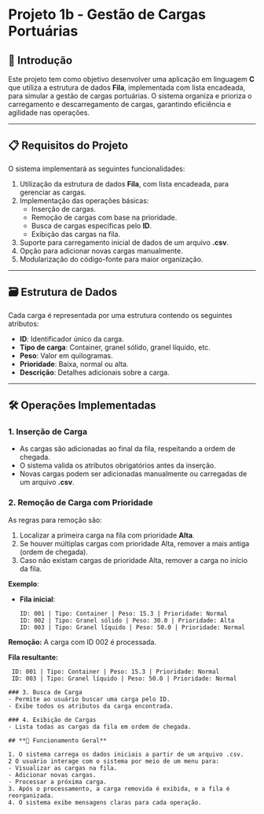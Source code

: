 # Projeto 1b - Gestão de Cargas Portuárias

## 📖 Introdução
Este projeto tem como objetivo desenvolver uma aplicação em linguagem **C** que utiliza a estrutura de dados **Fila**, implementada com lista encadeada, para simular a gestão de cargas portuárias. O sistema organiza e prioriza o carregamento e descarregamento de cargas, garantindo eficiência e agilidade nas operações.

---

## 📋 Requisitos do Projeto
O sistema implementará as seguintes funcionalidades:
1. Utilização da estrutura de dados **Fila**, com lista encadeada, para gerenciar as cargas.
2. Implementação das operações básicas:
   - Inserção de cargas.
   - Remoção de cargas com base na prioridade.
   - Busca de cargas específicas pelo **ID**.
   - Exibição das cargas na fila.
3. Suporte para carregamento inicial de dados de um arquivo **.csv**.
4. Opção para adicionar novas cargas manualmente.
5. Modularização do código-fonte para maior organização.

---

## 🗃️ Estrutura de Dados
Cada carga é representada por uma estrutura contendo os seguintes atributos:
- **ID**: Identificador único da carga.
- **Tipo de carga**: Container, granel sólido, granel líquido, etc.
- **Peso**: Valor em quilogramas.
- **Prioridade**: Baixa, normal ou alta.
- **Descrição**: Detalhes adicionais sobre a carga.

---

## 🛠️ Operações Implementadas

### 1. Inserção de Carga
- As cargas são adicionadas ao final da fila, respeitando a ordem de chegada.
- O sistema valida os atributos obrigatórios antes da inserção.
- Novas cargas podem ser adicionadas manualmente ou carregadas de um arquivo **.csv**.

### 2. Remoção de Carga com Prioridade
As regras para remoção são:
1. Localizar a primeira carga na fila com prioridade **Alta**.
2. Se houver múltiplas cargas com prioridade Alta, remover a mais antiga (ordem de chegada).
3. Caso não existam cargas de prioridade Alta, remover a carga no início da fila.
   
**Exemplo**:
- **Fila inicial**:
  ```plaintext
  ID: 001 | Tipo: Container | Peso: 15.3 | Prioridade: Normal
  ID: 002 | Tipo: Granel sólido | Peso: 30.0 | Prioridade: Alta
  ID: 003 | Tipo: Granel líquido | Peso: 50.0 | Prioridade: Normal

**Remoção:** A carga com ID 002 é processada.

**Fila resultante:**
 ```plaintext
  ID: 001 | Tipo: Container | Peso: 15.3 | Prioridade: Normal
  ID: 003 | Tipo: Granel líquido | Peso: 50.0 | Prioridade: Normal

### 3. Busca de Carga
- Permite ao usuário buscar uma carga pelo ID.
- Exibe todos os atributos da carga encontrada.

### 4. Exibição de Cargas
- Lista todas as cargas da fila em ordem de chegada.

## **🚀 Funcionamento Geral**

1. O sistema carrega os dados iniciais a partir de um arquivo .csv.
2 O usuário interage com o sistema por meio de um menu para:
- Visualizar as cargas na fila.
- Adicionar novas cargas.
- Processar a próxima carga.
3. Após o processamento, a carga removida é exibida, e a fila é reorganizada.
4. O sistema exibe mensagens claras para cada operação.
